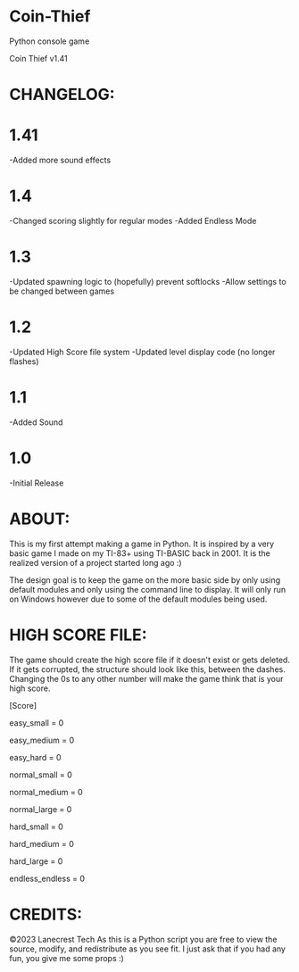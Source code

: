 # Coin-Thief
Python console game

Coin Thief v1.41

CHANGELOG:
===
1.41
==
-Added more sound effects

1.4
==
-Changed scoring slightly for regular modes
-Added Endless Mode

1.3
==
-Updated spawning logic to (hopefully) prevent softlocks
-Allow settings to be changed between games

1.2
==
-Updated High Score file system
-Updated level display code (no longer flashes)

1.1
==
-Added Sound

1.0
==
-Initial Release

ABOUT:
===
This is my first attempt making a game in Python. It is inspired 
by a very basic game I made on my TI-83+ using TI-BASIC back in
2001. It is the realized version of a project started long ago :)

The design goal is to keep the game on the more basic side by 
only using default modules and only using the command line to 
display. It will only run on Windows however due to some of the 
default modules being used.

HIGH SCORE FILE:
===
The game should create the high score file if it doesn't exist 
or gets deleted. If it gets corrupted, the structure should 
look like this, between the dashes. Changing the 0s to any
other number will make the game think that is your high score.

[Score]

easy_small = 0

easy_medium = 0

easy_hard = 0

normal_small = 0

normal_medium = 0

normal_large = 0

hard_small = 0

hard_medium = 0

hard_large = 0

endless_endless = 0


CREDITS:
===
©2023 Lanecrest Tech
As this is a Python script you are free to view the source, 
modify, and redistribute as you see fit. I just ask that if
you had any fun, you give me some props :)
